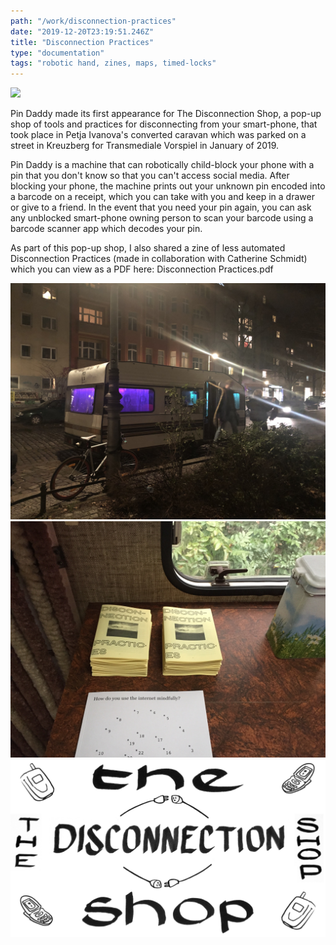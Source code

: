 ```yaml
---
path: "/work/disconnection-practices"
date: "2019-12-20T23:19:51.246Z"
title: "Disconnection Practices"
type: "documentation"
tags: "robotic hand, zines, maps, timed-locks"
---
```


![](disconnection-shop/front.jpg)

Pin Daddy made its first appearance for The Disconnection Shop, a pop-up shop of tools and practices for disconnecting from your smart-phone, that took place in Petja Ivanova's converted caravan which was parked on a street in Kreuzberg for Transmediale Vorspiel in January of 2019.

Pin Daddy is a machine that can robotically child-block your phone with a pin that you don't know so that you can't access social media. After blocking your phone, the machine prints out your unknown pin encoded into a barcode on a receipt, which you can take with you and keep in a drawer or give to a friend. In the event that you need your pin again, you can ask any unblocked smart-phone owning person to scan your barcode using a barcode scanner app which decodes your pin. 

As part of this pop-up shop, I also shared a zine of less automated Disconnection Practices (made in collaboration with Catherine Schmidt) which you can view as a PDF here: Disconnection Practices.pdf

![](disconnection-shop/caravan.jpg)
![](disconnection-shop/zines.jpeg)
![](disconnection-shop/the-disconnection-shop.png)
